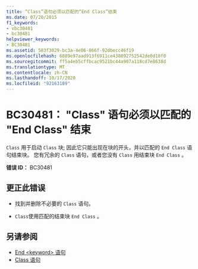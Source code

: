 ```yaml
---
title: “Class”语句必须以匹配的“End Class”结束
ms.date: 07/20/2015
f1_keywords:
- vbc30481
- bc30481
helpviewer_keywords:
- BC30481
ms.assetid: 583f3029-bc3a-4e06-866f-92dbecc46f19
ms.openlocfilehash: 6889e97aad913f6911ce438892752542de0d10f0
ms.sourcegitcommit: ff5a4eb5cffbcac9521bc44a907a118cd7e8638d
ms.translationtype: MT
ms.contentlocale: zh-CN
ms.lasthandoff: 10/17/2020
ms.locfileid: "92163189"
---
```

# <a name="bc30481-class-statement-must-end-with-a-matching-end-class"></a>BC30481： "Class" 语句必须以匹配的 "End Class" 结束

`Class` 用于启动 `Class` 块; 因此它只能出现在块的开头，并以匹配的 `End Class` 语句结束块。 您有冗余的 `Class` 语句，或者您没有 `Class` 用结束块 `End Class` 。

 **错误 ID：** BC30481

## <a name="to-correct-this-error"></a>更正此错误

- 找到并删除不必要的 `Class` 语句。

- `Class`使用匹配的结束块 `End Class` 。

## <a name="see-also"></a>另请参阅

- [End \<keyword> 语句](../statements/end-keyword-statement.md)
- [Class 语句](../statements/class-statement.md)
